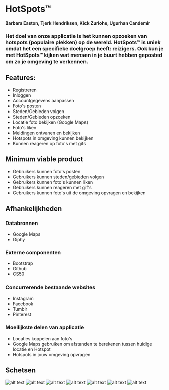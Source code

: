 # HotSpots™
#### Barbara Easton, Tjerk Hendriksen, Kick Zurlohe, Ugurhan Candemir

### Het doel van onze applicatie is het kunnen opzoeken van hotspots (populaire plekken) op de wereld. HotSpots™ is uniek omdat het een specifieke doelgroep heeft: reizigers. Ook kun je met HotSpots™ kijken wat mensen in je buurt hebben geposted om zo je omgeving te verkennen.

## Features:
* Registreren
* Inloggen
* Accountgegevens aanpassen
* Foto's posten
* Steden/Gebieden volgen
* Steden/Gebieden opzoeken
* Locatie foto bekijken (Google Maps)
* Foto's liken
* Meldingen ontvanen en bekijken
* Hotspots in omgeving kunnen bekijken
* Kunnen reageren op foto's met gifs

## Minimum viable product
* Gebruikers kunnen foto's posten
* Gebruikers kunnen steden/gebieden volgen
* Gebruikers kunnen foto's kunnen liken
* Gebruikers kunnen reageren met gif's
* Gebruikers kunnen foto's uit de omgeving opvragen en bekijken


## Afhankelijkheden
### Databronnen
* Google Maps
* Giphy

### Externe componenten
* Bootstrap
* Github
* CS50

### Concurrerende bestaande websites
* Instagram
* Facebook
* Tumblr
* Pinterest

### Moeilijkste delen van applicatie
* Locaties koppelen aan foto's
* Google Maps gebruiken om afstanden te berekenen tussen huidige locatie en Hotspot
* Hotspots in jouw omgeving opvragen

## Schetsen

![alt text](schetsen/register.jpeg "Register")
![alt text](schetsen/login.jpeg "Login")
![alt text](schetsen/index.jpeg "Index")
![alt text](schetsen/profile.jpeg "Profile")
![alt text](schetsen/hotspot.jpeg "Hotspots")
![alt text](schetsen/maps.jpeg "Map")
![alt text](schetsen/settings.jpeg "Settings")